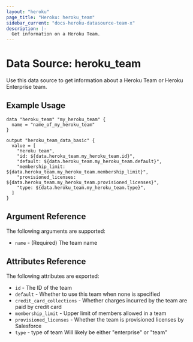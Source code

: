 ```yaml
---
layout: "heroku"
page_title: "Heroku: heroku_team"
sidebar_current: "docs-heroku-datasource-team-x"
description: |-
  Get information on a Heroku Team.
---
```


# Data Source: heroku_team

Use this data source to get information about a Heroku Team or Heroku Enterprise team.

## Example Usage

```hcl
data "heroku_team" "my_heroku_team" {
  name = "name_of_my_heroku_team"
}

output "heroku_team_data_basic" {
  value = [
    "Heroku team",
    "id: ${data.heroku_team.my_heroku_team.id}",
    "default: ${data.heroku_team.my_heroku_team.default}",
    "membership_limit: ${data.heroku_team.my_heroku_team.membership_limit}",
    "provisioned_licenses: ${data.heroku_team.my_heroku_team.provisioned_licenses}",
    "type: ${data.heroku_team.my_heroku_team.type}",
  ]
}
```

## Argument Reference

The following arguments are supported:
* `name` - (Required) The team name

## Attributes Reference

The following attributes are exported:
* `id` - The ID of the team
* `default` - Whether to use this team when none is specified
* `credit_card_collections` - Whether charges incurred by the team are paid by credit card
* `membership_limit` - Upper limit of members allowed in a team
* `provisioned_licenses` - Whether the team is provisioned licenses by Salesforce
* `type` - type of team Will likely be either "enterprise" or "team"
